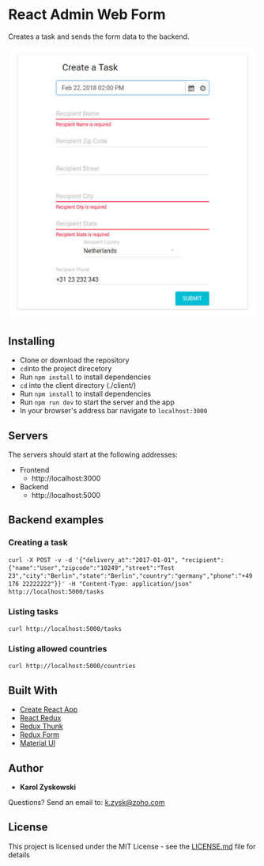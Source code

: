 # React Admin Web Form

Creates a task and sends the form data to the backend.

![Image of Admin Dashbord Create Task Form](client/src/img/admin-dashboard-create-task.jpg)

## Installing

* Clone or download the repository
* `cd`into the project direcetory
* Run `npm install` to install dependencies
* `cd` into the client directory (./client/)
* Run `npm install` to install dependencies
* Run `npm run dev` to start the server and the app
* In your browser's address bar navigate to `localhost:3000`

## Servers

The servers should start at the following addresses:

* Frontend
  * http://localhost:3000
* Backend
  * http://localhost:5000

## Backend examples

### Creating a task
```
curl -X POST -v -d '{"delivery_at":"2017-01-01", "recipient":{"name":"User","zipcode":"10249","street":"Test 23","city":"Berlin","state":"Berlin","country":"germany","phone":"+49 176 22222222"}}' -H "Content-Type: application/json" http://localhost:5000/tasks
```

### Listing tasks
```
curl http://localhost:5000/tasks
```

### Listing allowed countries
```
curl http://localhost:5000/countries
```

## Built With

* [Create React App](https://github.com/facebookincubator/create-react-app)
* [React Redux](https://github.com/reactjs/react-redux)
* [Redux Thunk](https://github.com/gaearon/redux-thunk)
* [Redux Form](https://github.com/erikras/redux-form)
* [Material UI](http://www.material-ui.com)

## Author

* **Karol Zyskowski**

Questions? Send an email to: k.zysk@zoho.com

## License

This project is licensed under the MIT License - see the [LICENSE.md](LICENSE.md) file for details
